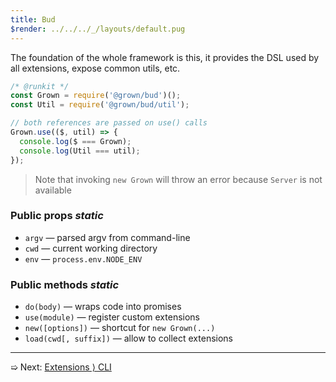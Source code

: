 ```yaml
---
title: Bud
$render: ../../../_/layouts/default.pug
---
```


The foundation of the whole framework is this, it provides the DSL
used by all extensions, expose common utils, etc.

```js
/* @runkit */
const Grown = require('@grown/bud')();
const Util = require('@grown/bud/util');

// both references are passed on use() calls
Grown.use(($, util) => {
  console.log($ === Grown);
  console.log(Util === util);
});
```

> Note that invoking `new Grown` will throw an error because `Server` is not available

### Public props <var>static</var>

- `argv` &mdash; parsed argv from command-line
- `cwd` &mdash; current working directory
- `env` &mdash; `process.env.NODE_ENV`

### Public methods <var>static</var>

- `do(body)` &mdash; wraps code into promises
- `use(module)` &mdash; register custom extensions
- `new([options])` &mdash; shortcut for `new Grown(...)`
- `load(cwd[, suffix])` &mdash; allow to collect extensions

---

➯ Next: [Extensions &rangle; CLI](./docs/extensions/cli)
